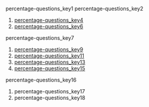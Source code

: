 percentage-questions_key1
percentage-questions_key2
1. [percentage-questions_key4](https://youtu.be/qzviF5BjJ1I)
2. [percentage-questions_key6](https://youtu.be/07O7D2xOrvk)

percentage-questions_key7
1. [percentage-questions_key9](https://youtu.be/529tnGRc7DI)
2. [percentage-questions_key11](https://youtu.be/nrOmaV3QUkg)
3. [percentage-questions_key13](https://youtu.be/I7BfbBWwuQo)
4. [percentage-questions_key15](https://youtu.be/9yTn29XtrX4)

percentage-questions_key16
1. percentage-questions_key17
1. percentage-questions_key18
